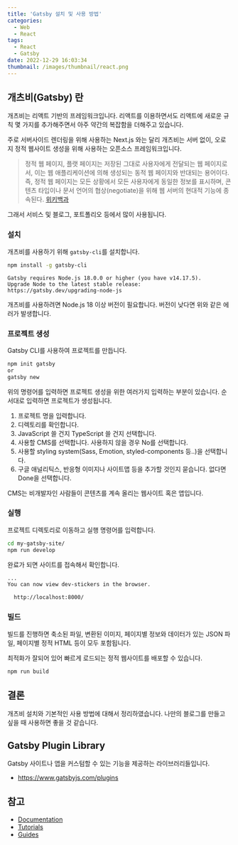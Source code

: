 ```yaml
---
title: 'Gatsby 설치 및 사용 방법'
categories:
  - Web
  - React
tags:
  - React
  - Gatsby
date: 2022-12-29 16:03:34
thumbnail: /images/thumbnail/react.png
---
```


## 개츠비(Gatsby) 란

개츠비는 리액트 기반의 프레임워크입니다. 리액트를 이용하면서도 리액트에 새로운 규칙 몇 가지를 추가해주면서 아주 약간의 복잡함을 더해주고 있습니다.

주로 서버사이드 렌더링을 위해 사용하는 Next.js 와는 달리 개츠비는 서버 없이, 오로지 정적 웹사이트 생성을 위해 사용하는 오픈소스 프레임워크입니다.

> 정적 웹 페이지, 플랫 페이지는 저장된 그대로 사용자에게 전달되는 웹 페이지로서, 이는 웹 애플리케이션에 의해 생성되는 동적 웹 페이지와 반대되는 용어이다.
> 즉, 정적 웹 페이지는 모든 상황에서 모든 사용자에게 동일한 정보를 표시하며, 콘텐츠 타입이나 문서 언어의 협상(negotiate)을 위해 웹 서버의 현대적 기능에 종속된다.
> [위키백과](https://ko.wikipedia.org/wiki/%EC%A0%95%EC%A0%81_%EC%9B%B9_%ED%8E%98%EC%9D%B4%EC%A7%80)

그래서 서비스 및 블로그, 포트폴리오 등에서 많이 사용됩니다.

### 설치

개츠비를 사용하기 위해 `gatsby-cli`를 설치합니다.

```sh
npm install -g gatsby-cli
```

```
Gatsby requires Node.js 18.0.0 or higher (you have v14.17.5).
Upgrade Node to the latest stable release: https://gatsby.dev/upgrading-node-js
```

개츠비를 사용하려면 Node.js 18 이상 버전이 필요합니다. 버전이 낮다면 위와 같은 에러가 발생합니다.

### 프로젝트 생성

Gatsby CLI를 사용하여 프로젝트를 만듭니다.

```sh
npm init gatsby
or
gatsby new
```

위의 명령어를 입력하면 프로젝트 생성을 위한 여러가지 입력하는 부분이 있습니다. 순서대로 입력하면 프로젝트가 생성됩니다.

1. 프로젝트 명을 입력합니다.
2. 디렉토리를 확인합니다.
3. JavaScript 쓸 건지 TypeScript 쓸 건지 선택합니다.
4. 사용할 CMS를 선택합니다. 사용하지 않을 경우 No를 선택합니다.
5. 사용할 styling system(Sass, Emotion, styled-components 등..)을 선택합니다.
6. 구글 애널리틱스, 반응형 이미지나 사이트맵 등을 추가할 것인지 묻습니다. 없다면 Done을 선택합니다.

CMS는 비개발자인 사람들이 콘텐츠를 계속 올리는 웹사이트 혹은 앱입니다.

### 실행

프로젝트 디렉토리로 이동하고 실행 명령어를 입력합니다.

```sh
cd my-gatsby-site/
npm run develop
```

완료가 되면 사이트를 접속해서 확인합니다.

```sh
...
You can now view dev-stickers in the browser.

  http://localhost:8000/
```

### 빌드

빌드를 진행하면 축소된 파일, 변환된 이미지, 페이지별 정보와 데이터가 있는 JSON 파일, 페이지별 정적 HTML 등이 모두 포함됩니다.

최적화가 잘되어 있어 빠르게 로드되는 정적 웹사이트를 배포할 수 있습니다.

```sh
npm run build
```

## 결론

개츠비 설치와 기본적인 사용 방법에 대해서 정리하였습니다. 나만의 블로그를 만들고 싶을 때 사용하면 좋을 것 같습니다.

## Gatsby Plugin Library

Gatsby 사이트나 앱을 커스텀할 수 있는 기능을 제공하는 라이브러리들입니다.

- https://www.gatsbyjs.com/plugins

## 참고

- [Documentation](https://www.gatsbyjs.com/docs/?utm_source=starter&utm_medium=readme&utm_campaign=minimal-starter-ts)
- [Tutorials](https://www.gatsbyjs.com/tutorial/?utm_source=starter&utm_medium=readme&utm_campaign=minimal-starter-ts)
- [Guides](https://www.gatsbyjs.com/tutorial/?utm_source=starter&utm_medium=readme&utm_campaign=minimal-starter-ts)
